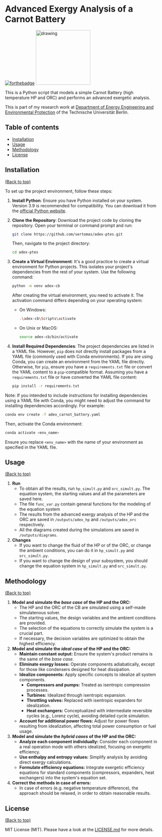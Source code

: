 # Advanced Exergy Analysis of a Carnot Battery

[![forthebadge](http://forthebadge.com/images/badges/made-with-python.svg)](https://www.python.org/)
[<img src="https://raw.githubusercontent.com/oemof/tespy/9915f013c40fe418947a6e4c1fd0cd0eba45893c/docs/api/_images/logo_tespy_big.svg" alt="drawing" width="180"/>](https://github.com/oemof/tespy)

This is a Python script that models a simple Carnot Battery (high temperature HP and ORC) and performs an advanced exergetic analysis. 

This is part of my research work at [Department of Energy Engineering and Environmental Protection](https://www.tu.berlin/en/energietechnik) of the Technische Universität Berlin.

## Table of contents

  - [Installation](#installation)
  - [Usage](#usage)
  - [Methodology](#Methodology)
  - [License](#license)

## Installation

[(Back to top)](#table-of-contents)

To set up the project environment, follow these steps:

1. **Install Python**: Ensure you have Python installed on your system. Version 3.9 is recommended for compatibility. You can download it from the [official Python website](https://www.python.org/downloads/).

2. **Clone the Repository**: Download the project code by cloning the repository. Open your terminal or command prompt and run:
   ```bash
   git clone https://github.com/sertomas/adex-ptes.git
   ```
   Then, navigate to the project directory:
   ```bash
   cd adex-ptes
   ```

3. **Create a Virtual Environment**: It's a good practice to create a virtual environment for Python projects. This isolates your project's dependencies from the rest of your system. Use the following command:
   ```bash
   python -m venv adex-cb
   ```
   After creating the virtual environment, you need to activate it. The activation command differs depending on your operating system:
   - On Windows:
     ```bash
     .\adex-cb\Scripts\activate
     ```
   - On Unix or MacOS:
     ```bash
     source adex-cb/bin/activate
     ```

4. **Install Required Dependencies**: The project dependencies are listed in a YAML file. However, `pip` does not directly install packages from a YAML file (commonly used with Conda environments). If you are using Conda, you can create an environment from the YAML file directly. Otherwise, for `pip`, ensure you have a `requirements.txt` file or convert the YAML content to a `pip`-compatible format. Assuming you have a `requirements.txt` file or have converted the YAML file content:
   ```bash
   pip install -r requirements.txt
   ```

Note: If you intended to include instructions for installing dependencies using a YAML file with Conda, you might need to adjust the command for installing dependencies accordingly. For example:
```bash
conda env create -f adex_carnot_battery.yaml
```
Then, activate the Conda environment:
```bash
conda activate <env_name>
```
Ensure you replace `<env_name>` with the name of your environment as specified in the YAML file.

## Usage

[(Back to top)](#table-of-contents)

1. **Run**
   - To obtain all the results, run `hp_simult.py` and `orc_simult.py`. The equation system, the starting values and all the parameters are saved here. 
   - The file `func_var.py` contain general functions for the modeling of the equation system
   - The results from the advanced exergy analysis of the HP and the ORC are saved in `/outputs/adex_hp` and `/outputs/adex_orc` respectively. 
   - All the diagrams created during the simulations are saved in `/outputs/diagrams`.
2. **Changes** 
   - If you want to change the fluid of the HP or of the ORC, or change the ambient conditions, you can do it in `hp_simult.py` and `orc_simult.py`. 
   - If you want to change the design of your subsystem, you should change the equation system in `hp_simult.py` and `orc_simult.py`.

## Methodology 

[(Back to top)](#table-of-contents)

1. **Model and simulate the *base case* of the HP and the ORC:**
    - The HP and the ORC of the CB are simulated using a self-made simulatenous solver.
    - The starting values, the design variables and the ambient conditions are provided. 
    - The selection of the equations to correctly simulate the system is a crucial part.
    - If necessary, the decision variables are optimized to obtain the highest efficiency.
2. **Model and simulate the *ideal case* of the HP and the ORC:**
   - **Maintain constant output:** Ensure the system's product remains is the same of the *base case*.
   - **Eliminate exergy losses:** Operate components adiabatically, except for those like condensers designed for heat dissipation.
   - **Idealize components:** Apply specific concepts to idealize all system components.
     - **Compressors and pumps:** Treated as isentropic compression processes.
     - **Turbines:** Idealized through isentropic expansion.
     - **Throttling valves:** Replaced with isentropic expanders for idealization.
     - **Heat exchangers:** Conceptualized with intermediate reversible cycles (e.g., Lorenz cycle), avoiding detailed cycle simulation.
   - **Account for additional power flows:** Adjust for power flows resulting from idealization, affecting total power consumption or fuel usage. 
3. **Model and simulate the *hybrid cases* of the HP and the ORC:**
   - **Analyze each component individually:** Consider each component in a real operation mode with others idealized, focusing on exergetic efficiency.
   - **Use enthalpy and entropy values:** Simplify analysis by avoiding direct exergy calculations.
   - **Formulate efficiency equations:** Integrate exergetic efficiency equations for standard components (compressors, expanders, heat exchangers) into the system's equation set.
4. **Correct the methods in case of errors:**
    - In case of errors (e.g. negative temperature difference), the approach should be relaxed, in order to obtain reasonable results.
## License

[(Back to top)](#table-of-contents)

MIT License (MIT). Please have a look at the [LICENSE.md](https://github.com/sertomas/adex-carnot-battery/blob/main/LICENSE.md) for more details.
